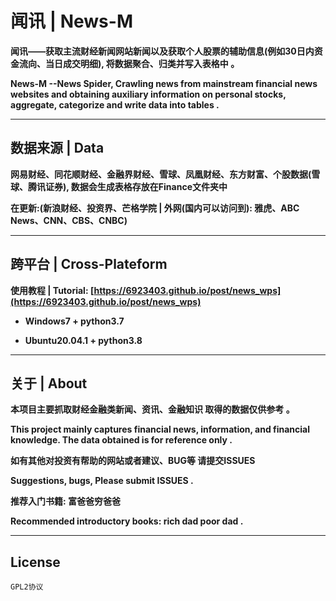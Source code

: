 # 闻讯 | News-M

**闻讯——获取主流财经新闻网站新闻以及获取个人股票的辅助信息(例如30日内资金流向、当日成交明细), 将数据聚合、归类并写入表格中 。**

**News-M --News Spider, Crawling news from mainstream financial news websites and obtaining auxiliary information on personal stocks, aggregate, categorize and write data into tables .**

---

## 数据来源 | Data

**网易财经、同花顺财经、金融界财经、雪球、凤凰财经、东方财富、个股数据(雪球、腾讯证券), 数据会生成表格存放在Finance文件夹中**

**在更新:(新浪财经、投资界、芒格学院 | 外网(国内可以访问到): 雅虎、ABC News、CNN、CBS、CNBC)**

---

## 跨平台 | Cross-Plateform

**使用教程 | Tutorial: [https://6923403.github.io/post/news_wps](https://6923403.github.io/post/news_wps)**

- **Windows7 + python3.7**

- **Ubuntu20.04.1 + python3.8**

---

## 关于 | About

**本项目主要抓取财经金融类新闻、资讯、金融知识 取得的数据仅供参考 。**

**This project mainly captures financial news, information, and financial knowledge. The data obtained is for reference only .**

**如有其他对投资有帮助的网站或者建议、BUG等 请提交ISSUES**

**Suggestions, bugs, Please submit ISSUES .**

**推荐入门书籍: 富爸爸穷爸爸**

**Recommended introductory books: rich dad poor dad .**

---

## License

``GPL2协议``
